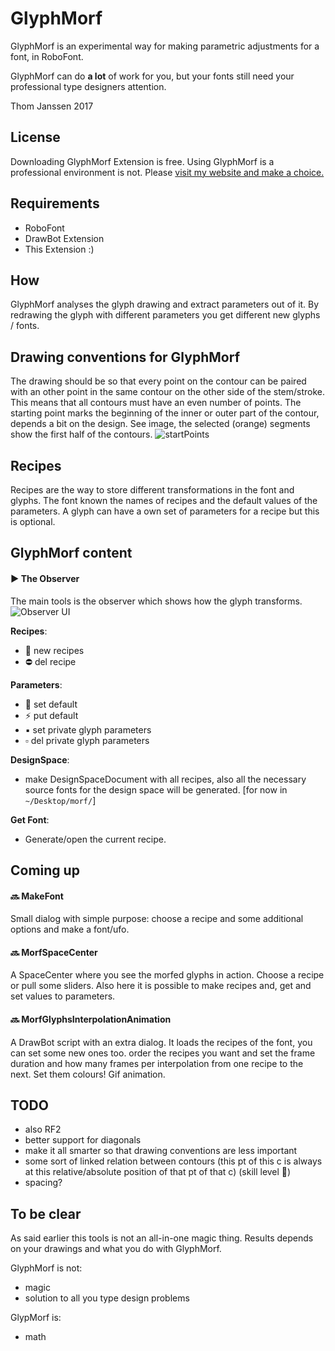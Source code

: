 # GlyphMorf

GlyphMorf is an experimental way for making parametric adjustments for a font, in RoboFont.

GlyphMorf can do **a lot** of work for you, but your fonts still need your professional type designers attention. 

Thom Janssen 2017

## License

Downloading GlyphMorf Extension is free. Using GlyphMorf is a professional environment is not. Please [visit my website and make a choice.](http://hallotype.nl/support/)

## Requirements 

- RoboFont 
- DrawBot Extension
- This Extension :)

## How

GlyphMorf analyses the glyph drawing and extract parameters out of it. By redrawing the glyph with different parameters you get different new glyphs / fonts. 

## Drawing conventions for GlyphMorf

The drawing should be so that every point on the contour can be paired with an other point in the same contour on the other side of the stem/stroke. This means that all contours must have an even number of points. The starting point marks the beginning of the inner or outer part of the contour, depends a bit on the design. See image, the selected (orange) segments show the first half of the contours. 
![startPoints](images/startPoints.png)

## Recipes

Recipes are the way to store different transformations in the font and glyphs. The font known the names of recipes and the default values of the parameters. A glyph can have a own set of parameters for a recipe but this is optional. 

## GlyphMorf content

#### ▶️ The Observer

The main tools is the observer which shows how the glyph transforms. 
![Observer UI](images/GM-ObserverUI.png)

**Recipes**:

- 🌟 new recipes
- ⛔️ del recipe

**Parameters**:

- 🔹 set default
- ⚡️ put default
- ▪️ set private glyph parameters
- ▫️ del private glyph parameters


**DesignSpace**:

- make DesignSpaceDocument with all recipes, also all the necessary source fonts for the design space will be generated. [for now in `~/Desktop/morf/`]

**Get Font**:

- Generate/open the current recipe.

## Coming up

#### 🔜 MakeFont

Small dialog with simple purpose: choose a recipe and some additional options and make a font/ufo.

#### 🔜 MorfSpaceCenter

A SpaceCenter where you see the morfed glyphs in action. Choose a recipe or pull some sliders. Also here it is possible to make recipes and, get and set values to parameters.

#### 🔜 MorfGlyphsInterpolationAnimation

A DrawBot script with an extra dialog. It loads the recipes of the font, you can set some new ones too. order the recipes you want and set the frame duration and how many frames per interpolation from one recipe to the next. Set them colours! Gif animation.

## TODO

- also RF2
- better support for diagonals
- make it all smarter so that drawing conventions are less important
- some sort of linked relation between contours (this pt of this c is always at this relative/absolute position of that pt of that c) (skill level 💯)
- spacing?

## To be clear

As said earlier this tools is not an all-in-one magic thing. Results depends on your drawings and what you do with GlyphMorf. 

GlyphMorf is not:

- magic
- solution to all you type design problems

GlypMorf is:

- math

